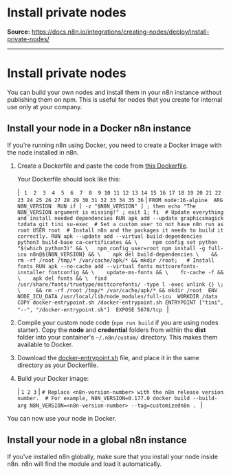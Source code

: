 # Install private nodes

**Source:** https://docs.n8n.io/integrations/creating-nodes/deploy/install-private-nodes/

---

# Install private nodes

You can build your own nodes and install them in your n8n instance without publishing them on npm. This is useful for nodes that you create for internal use only at your company.

## Install your node in a Docker n8n instance

If you're running n8n using Docker, you need to create a Docker image with the node installed in n8n.

1. Create a Dockerfile and paste the code from [this Dockerfile](https://github.com/n8n-io/n8n/blob/master/docker/images/n8n/Dockerfile).

   Your Dockerfile should look like this:

   | ```  1  2  3  4  5  6  7  8  9 10 11 12 13 14 15 16 17 18 19 20 21 22 23 24 25 26 27 28 29 30 31 32 33 34 35 36 ``` | ``` FROM node:16-alpine  ARG N8N_VERSION  RUN if [ -z "$N8N_VERSION" ] ; then echo "The N8N_VERSION argument is missing!" ; exit 1; fi  # Update everything and install needed dependencies RUN apk add --update graphicsmagick tzdata git tini su-exec  # Set a custom user to not have n8n run as root USER root  # Install n8n and the packages it needs to build it correctly. RUN apk --update add --virtual build-dependencies python3 build-base ca-certificates && \ 	npm config set python "$(which python3)" && \ 	npm_config_user=root npm install -g full-icu n8n@${N8N_VERSION} && \ 	apk del build-dependencies \ 	&& rm -rf /root /tmp/* /var/cache/apk/* && mkdir /root;   # Install fonts RUN apk --no-cache add --virtual fonts msttcorefonts-installer fontconfig && \ 	update-ms-fonts && \ 	fc-cache -f && \ 	apk del fonts && \ 	find  /usr/share/fonts/truetype/msttcorefonts/ -type l -exec unlink {} \; \ 	&& rm -rf /root /tmp/* /var/cache/apk/* && mkdir /root  ENV NODE_ICU_DATA /usr/local/lib/node_modules/full-icu  WORKDIR /data  COPY docker-entrypoint.sh /docker-entrypoint.sh ENTRYPOINT ["tini", "--", "/docker-entrypoint.sh"]  EXPOSE 5678/tcp  ``` |
2. Compile your custom node code (`npm run build` if you are using nodes starter). Copy the **node** and **credential** folders from within the **dist** folder into your container's `~/.n8n/custom/` directory. This makes them available to Docker.
3. Download the [docker-entrypoint.sh](https://github.com/n8n-io/n8n/blob/master/docker/images/n8n/docker-entrypoint.sh) file, and place it in the same directory as your Dockerfile.
4. Build your Docker image:

   | ``` 1 2 3 ``` | ``` # Replace <n8n-version-number> with the n8n release version number.  # For example, N8N_VERSION=0.177.0 docker build --build-arg N8N_VERSION=<n8n-version-number> --tag=customizedn8n .  ``` |

You can now use your node in Docker.

## Install your node in a global n8n instance

If you've installed n8n globally, make sure that you install your node inside n8n. n8n will find the module and load it automatically.
